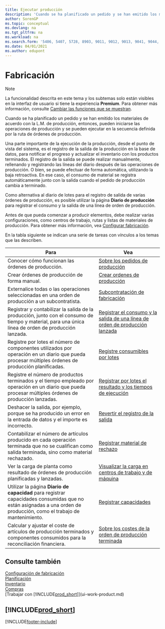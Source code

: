 ```yaml
---
title: Ejecutar producción
description: 'Cuando se ha planificado un pedido y se han emitido los materiales de acuerdo con la L.M. de producción, entonces, pueden iniciarse las operaciones de producción y se pueden ejecutar en la secuencia definida por la ruta de órdenes de producción.'
author: SorenGP
ms.topic: conceptual
ms.devlang: na
ms.tgt_pltfrm: na
ms.workload: na
ms.search.form: '5406, 5407, 5728, 8903, 9011, 9012, 9013, 9041, 9044, 9047, 9323, 9324, 9325, 9326, 9327, 99000784, 99000785'
ms.date: 04/01/2021
ms.author: edupont
---
```

# <a name="manufacturing"></a>Fabricación

> [!NOTE]
> La funcionalidad descrita en este tema y los subtemas solo están visibles en la interfaz de usuario si tiene la experiencia **Premium**. Para obtener más información, consulte [Cambiar las funciones que se muestran](ui-experiences.md).

Cuando se ha planificado un pedido y se han emitido los materiales de acuerdo con la L.M. de producción, entonces, pueden iniciarse las operaciones de producción y se pueden ejecutar en la secuencia definida por la ruta de órdenes de producción.  

Una parte importante de la ejecución de la producción, desde el punto de vista del sistema, es el registro de la salida de la producción en la base de datos, para notificar el progreso y actualizar el inventario con los productos terminados. El registro de la salida se puede realizar manualmente, rellenando y registrando las líneas del diario después de las operaciones de producción. O bien, se puede efectuar de forma automática, utilizando la baja retroactiva. En ese caso, el consumo de material se registra automáticamente junto con la salida cuando el pedido de producción cambia a terminado.  

Como alternativa al diario de lotes para el registro de salida de varias órdenes de producción, es posible utilizar la página **Diario de producción** para registrar el consumo y la salida de una línea de orden de producción.

Antes de que pueda comenzar a producir elementos, debe realizar varias configuraciones, como centros de trabajo, rutas y listas de materiales de producción. Para obtener más información, vea [Configurar fabricación](production-configure-production-processes.md).

En la tabla siguiente se indican una serie de tareas con vínculos a los temas que las describen.  

|**Para**|**Vea**|  
|------------|-------------|  
|Conocer cómo funcionan las órdenes de producción.|[Sobre los pedidos de producción](production-about-production-orders.md)|
|Crear órdenes de producción de forma manual.|[Crear ordenes de producción](production-how-to-create-production-orders.md)|
|Externalice todas o las operaciones seleccionadas en una orden de producción a un subcontratista.|[Subcontratación de fabricación](production-how-to-subcontract-manufacturing.md)|
|Registrar y contabilizar la salida de la producción, junto con el consumo de tiempo y material, para una única línea de orden de producción lanzada.|[Registrar el consumo y la salida de una línea de orden de producción lanzada](production-how-to-register-consumption-and-output.md)|  
|Registre por lotes el número de componentes utilizados por operación en un diario que pueda procesar múltiples órdenes de producción planificadas.|[Registre consumibles por lotes](production-how-to-post-consumption.md)|
|Registre el número de productos terminados y el tiempo empleado por operación en un diario que pueda procesar múltiples órdenes de producción lanzadas.|[Registrar por lotes el resultado y los tiempos de ejecución](production-how-to-post-output-quantity.md)|
|Deshacer la salida, por ejemplo, porque se ha producido un error en la entrada de datos y el importe es incorrecto.  |[Revertir el registro de la salida](production-how-to-reverse-output-posting.md)|  
|Contabilizar el número de artículos producido en cada operación terminada que no se cualifican como salida terminada, sino como material rechazado.|[Registrar material de rechazo](production-how-to-post-scrap.md)|
|Ver la carga de planta como resultado de órdenes de producción planificadas y lanzadas.|[Visualizar la carga en centros de trabajo y de máquina](production-how-to-view-the-load-on-work-centers.md)|  
|Utilizar la página **Diario de capacidad** para registrar capacidades consumidas que no están asignadas a una orden de producción, como el trabajo de mantenimiento.|[Registrar capacidades](production-how-to-post-capacities.md)|  
|Calcular y ajustar el coste de artículos de producción terminados y componentes consumidos para la reconciliación financiera.|[Sobre los costes de la orden de producción terminada](finance-about-finished-production-order-costs.md)|  

## <a name="see-also"></a>Consulte también

[Configuración de fabricación](production-configure-production-processes.md)  
[Planificación](production-planning.md)  
[Inventario](inventory-manage-inventory.md)  
[Compras](purchasing-manage-purchasing.md)  
[Trabajar con [!INCLUDE[prod_short](includes/prod_short.md)]](ui-work-product.md)

## [!INCLUDE[prod_short](includes/free_trial_md.md)]


[!INCLUDE[footer-include](includes/footer-banner.md)]

